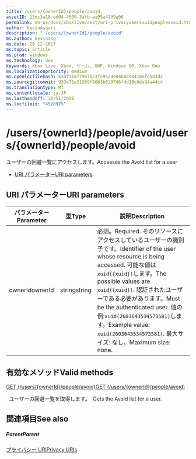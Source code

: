 ```yaml
---
title: /users/{ownerId}/people/avoid
assetID: 13dc3a10-ed04-4600-3afb-aa95a4139a06
permalink: en-us/docs/xboxlive/rest/uri-privacyusersxuidpeopleavoid.html
author: KevinAsgari
description: " /users/{ownerId}/people/avoid"
ms.author: kevinasg
ms.date: 20-12-2017
ms.topic: article
ms.prod: windows
ms.technology: uwp
keywords: Xbox Live, Xbox, ゲーム, UWP, Windows 10, Xbox One
ms.localizationpriority: medium
ms.openlocfilehash: 635f11677997523fe952de04b8398410efc503d2
ms.sourcegitcommit: 933e71a31989f8063b020746fdd16e9da94a44c4
ms.translationtype: MT
ms.contentlocale: ja-JP
ms.lasthandoff: 10/11/2018
ms.locfileid: "4528975"
---
```

# <a name="usersowneridpeopleavoid"></a><span data-ttu-id="c9072-104">/users/{ownerId}/people/avoid</span><span class="sxs-lookup"><span data-stu-id="c9072-104">/users/{ownerId}/people/avoid</span></span>
<span data-ttu-id="c9072-105">ユーザーの回避一覧にアクセスします。</span><span class="sxs-lookup"><span data-stu-id="c9072-105">Accesses the Avoid list for a user</span></span>

  * [<span data-ttu-id="c9072-106">URI パラメーター</span><span class="sxs-lookup"><span data-stu-id="c9072-106">URI parameters</span></span>](#ID4EQ)

<a id="ID4EQ"></a>


## <a name="uri-parameters"></a><span data-ttu-id="c9072-107">URI パラメーター</span><span class="sxs-lookup"><span data-stu-id="c9072-107">URI parameters</span></span>

| <span data-ttu-id="c9072-108">パラメーター</span><span class="sxs-lookup"><span data-stu-id="c9072-108">Parameter</span></span>| <span data-ttu-id="c9072-109">型</span><span class="sxs-lookup"><span data-stu-id="c9072-109">Type</span></span>| <span data-ttu-id="c9072-110">説明</span><span class="sxs-lookup"><span data-stu-id="c9072-110">Description</span></span>|
| --- | --- | --- |
| <span data-ttu-id="c9072-111">ownerId</span><span class="sxs-lookup"><span data-stu-id="c9072-111">ownerId</span></span>| <span data-ttu-id="c9072-112">string</span><span class="sxs-lookup"><span data-stu-id="c9072-112">string</span></span>| <span data-ttu-id="c9072-113">必須。</span><span class="sxs-lookup"><span data-stu-id="c9072-113">Required.</span></span> <span data-ttu-id="c9072-114">そのリソースにアクセスしているユーザーの識別子です。</span><span class="sxs-lookup"><span data-stu-id="c9072-114">Identifier of the user whose resource is being accessed.</span></span> <span data-ttu-id="c9072-115">可能な値は<code>xuid({xuid})</code>します。</span><span class="sxs-lookup"><span data-stu-id="c9072-115">The possible values are <code>xuid({xuid})</code>.</span></span> <span data-ttu-id="c9072-116">認証されたユーザーである必要があります。</span><span class="sxs-lookup"><span data-stu-id="c9072-116">Must be the authenticated user.</span></span> <span data-ttu-id="c9072-117">値の例:<code>xuid(2603643534573581)</code>します。</span><span class="sxs-lookup"><span data-stu-id="c9072-117">Example value: <code>xuid(2603643534573581)</code>.</span></span> <span data-ttu-id="c9072-118">最大サイズ: なし。</span><span class="sxs-lookup"><span data-stu-id="c9072-118">Maximum size: none.</span></span> |

<a id="ID4ERB"></a>


## <a name="valid-methods"></a><span data-ttu-id="c9072-119">有効なメソッド</span><span class="sxs-lookup"><span data-stu-id="c9072-119">Valid methods</span></span>

[<span data-ttu-id="c9072-120">GET (/users/{ownerId}/people/avoid)</span><span class="sxs-lookup"><span data-stu-id="c9072-120">GET (/users/{ownerId}/people/avoid)</span></span>](uri-privacyusersxuidpeopleavoidget.md)

<span data-ttu-id="c9072-121">&nbsp;&nbsp;ユーザーの回避一覧を取得します。</span><span class="sxs-lookup"><span data-stu-id="c9072-121">&nbsp;&nbsp;Gets the Avoid list for a user.</span></span>

<a id="ID4E2B"></a>


## <a name="see-also"></a><span data-ttu-id="c9072-122">関連項目</span><span class="sxs-lookup"><span data-stu-id="c9072-122">See also</span></span>

<a id="ID4E4B"></a>


##### <a name="parent"></a><span data-ttu-id="c9072-123">Parent</span><span class="sxs-lookup"><span data-stu-id="c9072-123">Parent</span></span>

[<span data-ttu-id="c9072-124">プライバシー URI</span><span class="sxs-lookup"><span data-stu-id="c9072-124">Privacy URIs</span></span>](atoc-reference-privacyv2.md)
